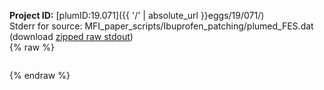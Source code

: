 **Project ID:** [plumID:19.071]({{ '/' | absolute_url }}eggs/19/071/)  
Stderr for source:  MFI_paper_scripts/Ibuprofen_patching/plumed_FES.dat   
(download [zipped raw stdout](plumed_FES.dat.plumed_master.stdout.txt.zip))  
{% raw %}
<pre>
</pre>
{% endraw %}
